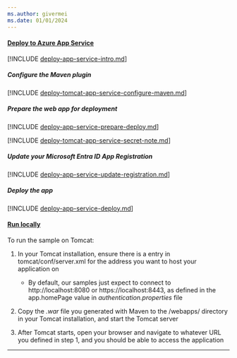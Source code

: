 ```yaml
---
ms.author: givermei
ms.date: 01/01/2024
---
```


#### [Deploy to Azure App Service](#tab/appsvc)

[!INCLUDE [deploy-app-service-intro.md](./deploy-app-service-intro.md)]

##### Configure the Maven plugin

[!INCLUDE [deploy-tomcat-app-service-configure-maven.md](./deploy-tomcat-app-service-configure-maven.md)]

##### Prepare the web app for deployment

[!INCLUDE [deploy-app-service-prepare-deploy.md](./deploy-app-service-prepare-deploy.md)]

[!INCLUDE [deploy-tomcat-app-service-secret-note.md](./deploy-tomcat-app-service-secret-note.md)]

##### Update your Microsoft Entra ID App Registration

[!INCLUDE [deploy-app-service-update-registration.md](./deploy-app-service-update-registration.md)]

##### Deploy the app

[!INCLUDE [deploy-app-service-deploy.md](./deploy-app-service-deploy.md)]

#### [Run locally](#tab/local)

To run the sample on Tomcat:

1. In your Tomcat installation, ensure there is a entry in tomcat/conf/server.xml for the address you want to host your application on

     - By default, our samples just expect to connect to http://localhost:8080 or https://localhost:8443, as defined in the app.homePage value in *authentication.properties* file

1. Copy the *.war* file you generated with Maven to the /webapps/ directory in your Tomcat installation, and start the Tomcat server

1. After Tomcat starts, open your browser and navigate to whatever URL you defined in step 1, and you should be able to access the application

---
